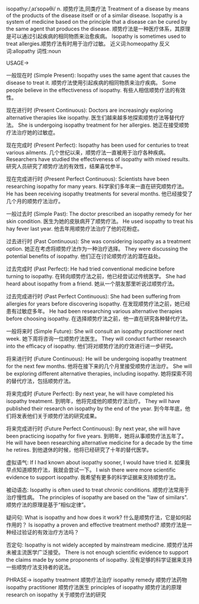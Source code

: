 isopathy:/ˌaɪˈsɒpəθi/
n.
顺势疗法,同类疗法
Treatment of a disease by means of the products of the disease itself or of a similar disease.
Isopathy is a system of medicine based on the principle that a disease can be cured by the same agent that produces the disease. 顺势疗法是一种医疗体系，其原理是可以通过引起疾病的相同物质来治愈疾病。
Isopathy is sometimes used to treat allergies.顺势疗法有时用于治疗过敏。
近义词:homeopathy
反义词:allopathy
词性:noun


USAGE->

一般现在时 (Simple Present):
Isopathy uses the same agent that causes the disease to treat it. 顺势疗法使用引起疾病的相同物质来治疗疾病。
Some people believe in the effectiveness of isopathy.  有些人相信顺势疗法的有效性。

现在进行时 (Present Continuous):
Doctors are increasingly exploring alternative therapies like isopathy. 医生们越来越多地探索顺势疗法等替代疗法。
She is undergoing isopathy treatment for her allergies. 她正在接受顺势疗法治疗她的过敏症。

现在完成时 (Present Perfect):
Isopathy has been used for centuries to treat various ailments. 几个世纪以来，顺势疗法一直被用于治疗各种疾病。
Researchers have studied the effectiveness of isopathy with mixed results. 研究人员研究了顺势疗法的有效性，结果喜忧参半。

现在完成进行时 (Present Perfect Continuous):
Scientists have been researching isopathy for many years. 科学家们多年来一直在研究顺势疗法。
He has been receiving isopathy treatments for several months. 他已经接受了几个月的顺势疗法治疗。

一般过去时 (Simple Past):
The doctor prescribed an isopathy remedy for her skin condition. 医生为她的皮肤病开了顺势疗法。
He used isopathy to treat his hay fever last year. 他去年用顺势疗法治疗了他的花粉症。

过去进行时 (Past Continuous):
She was considering isopathy as a treatment option. 她正在考虑将顺势疗法作为一种治疗选择。
They were discussing the potential benefits of isopathy. 他们正在讨论顺势疗法的潜在益处。

过去完成时 (Past Perfect):
He had tried conventional medicine before turning to isopathy. 在转向顺势疗法之前，他已经尝试过传统医学。
She had heard about isopathy from a friend. 她从一个朋友那里听说过顺势疗法。


过去完成进行时 (Past Perfect Continuous):
She had been suffering from allergies for years before discovering isopathy. 在发现顺势疗法之前，她已经患有过敏症多年。
He had been researching various alternative therapies before choosing isopathy. 在选择顺势疗法之前，他一直在研究各种替代疗法。


一般将来时 (Simple Future):
She will consult an isopathy practitioner next week. 她下周将咨询一位顺势疗法医生。
They will conduct further research into the efficacy of isopathy. 他们将对顺势疗法的疗效进行进一步研究。


将来进行时 (Future Continuous):
He will be undergoing isopathy treatment for the next few months. 他将在接下来的几个月里接受顺势疗法治疗。
She will be exploring different alternative therapies, including isopathy. 她将探索不同的替代疗法，包括顺势疗法。


将来完成时 (Future Perfect):
By next year, he will have completed his isopathy treatment. 到明年，他将完成他的顺势疗法治疗。
They will have published their research on isopathy by the end of the year. 到今年年底，他们将发表他们关于顺势疗法的研究成果。


将来完成进行时 (Future Perfect Continuous):
By next year, she will have been practicing isopathy for five years. 到明年，她将从事顺势疗法五年了。
He will have been researching alternative medicine for a decade by the time he retires. 到他退休的时候，他将已经研究了十年的替代医学。

虚拟语气:
If I had known about isopathy sooner, I would have tried it. 如果我早点知道顺势疗法，我就会尝试一下。
I wish there were more scientific evidence to support isopathy. 我希望有更多的科学证据来支持顺势疗法。

被动语态:
Isopathy is often used to treat chronic conditions.  顺势疗法常用于治疗慢性病。
The principles of isopathy are based on the "law of similars". 顺势疗法的原理是基于“相似定律”。

疑问句:
What is isopathy and how does it work? 什么是顺势疗法，它是如何起作用的？
Is isopathy a proven and effective treatment method? 顺势疗法是一种经过验证的有效治疗方法吗？

否定句:
Isopathy is not widely accepted by mainstream medicine. 顺势疗法并未被主流医学广泛接受。
There is not enough scientific evidence to support the claims made by some proponents of isopathy. 没有足够的科学证据来支持一些顺势疗法支持者的说法。


PHRASE->
isopathy treatment 顺势疗法治疗
isopathy remedy 顺势疗法药物
isopathy practitioner 顺势疗法医生
principles of isopathy 顺势疗法的原理
research on isopathy  关于顺势疗法的研究
